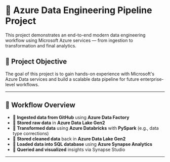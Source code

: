 # 🚀 Azure Data Engineering Pipeline Project

This project demonstrates an end-to-end modern data engineering workflow using Microsoft Azure services — from ingestion to transformation and final analytics.

## 🎯 Project Objective

The goal of this project is to gain hands-on experience with Microsoft's Azure Data services and build a scalable data pipeline for future enterprise-level workflows.

---

## 🔧 Workflow Overview

- 🔹 **Ingested data from GitHub** using **Azure Data Factory**
- 🔹 **Stored raw data** in **Azure Data Lake Gen2**
- 🔹 **Transformed data** using **Azure Databricks** with **PySpark** (e.g., data type corrections)
- 🔹 **Stored cleaned data** back in **Azure Data Lake Gen2**
- 🔹 **Loaded data into SQL database** using **Azure Synapse Analytics**
- 🔹 **Queried and visualized** insights via Synapse Studio

---

